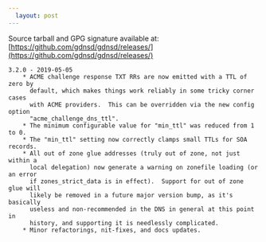 ```yaml
---
  layout: post
---
```


Source tarball and GPG signature available at:
[https://github.com/gdnsd/gdnsd/releases/](https://github.com/gdnsd/gdnsd/releases/)

    3.2.0 - 2019-05-05
        * ACME challenge response TXT RRs are now emitted with a TTL of zero by
          default, which makes things work reliably in some tricky corner cases
          with ACME providers.  This can be overridden via the new config option
          "acme_challenge_dns_ttl".
        * The minimum configurable value for "min_ttl" was reduced from 1 to 0.
        * The "min_ttl" setting now correctly clamps small TTLs for SOA records.
        * All out of zone glue addresses (truly out of zone, not just within a
          local delegation) now generate a warning on zonefile loading (or an error
          if zones_strict_data is in effect).  Support for out of zone glue will
          likely be removed in a future major version bump, as it's basically
          useless and non-recommended in the DNS in general at this point in
          history, and supporting it is needlessly complicated.
        * Minor refactorings, nit-fixes, and docs updates.
